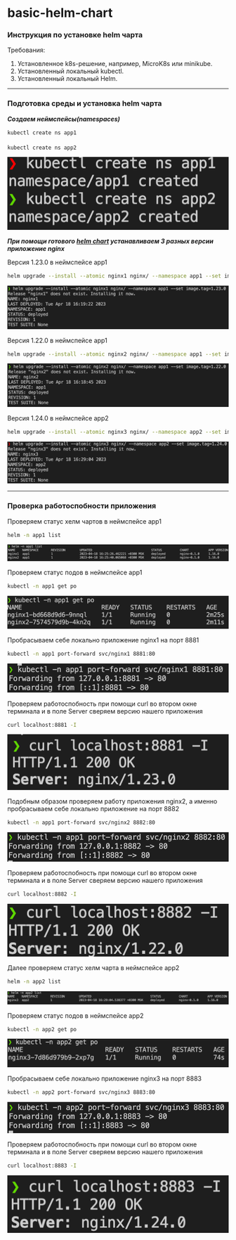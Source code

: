 # basic-helm-chart

### Инструкция по установке helm чарта
Требования:
1. Установленное k8s-решение, например, MicroK8s или minikube.
2. Установленный локальный kubectl.
3. Установленный локальный Helm.
---

### Подготовка среды и установка helm чарта

***Создаем неймспейсы(namespaces)***

```bash
kubectl create ns app1

kubectl create ns app2
```
![Screenshot](images/create-ns.png)


***При помощи готового [helm chart](nginx) устанавливаем 3 разных версии приложение nginx***

Версия 1.23.0 в неймспейсе app1
```bash
helm upgrade --install --atomic nginx1 nginx/ --namespace app1 --set image.tag=1.23.0
```
![Screenshot](images/helm-install-nginx1.png)

Версия 1.22.0 в неймспейсе app1
```bash
helm upgrade --install --atomic nginx2 nginx/ --namespace app1 --set image.tag=1.22.0
```
![Screenshot](images/helm-install-nginx2.png)

Версия 1.24.0 в неймспейсе app2
```bash
helm upgrade --install --atomic nginx3 nginx/ --namespace app2 --set image.tag=1.24.0
```
![Screenshot](images/helm-install-nginx3.png)

---
### Проверка работоспобности приложения
Проверяем статус хелм чартов в неймспейсе app1
```bash
helm -n app1 list
```
![Screenshot](images/helm-list-app1.png)

Проверяем статус подов в неймспейсе app1
```bash
kubectl -n app1 get po
```
![Screenshot](images/pods-list-app1.png)

Пробрасываем себе локально приложение nginx1 на порт 8881
```bash
kubectl -n app1 port-forward svc/nginx1 8881:80
```
![Screenshot](images/port-forward-nginx1.png)

Проверяем работоспобность при помощи curl во втором окне терминала и в поле Server сверяем версию нашего приложения
```bash
curl localhost:8881 -I
```
![Screenshot](images/curl-nginx1.png)

Подобным образом проверяем работу приложения nginx2, а именно пробрасываем себе локально приложение на порт 8882
```bash
kubectl -n app1 port-forward svc/nginx2 8882:80
```
![Screenshot](images/port-forward-nginx2.png)

Проверяем работоспобность при помощи curl во втором окне терминала и в поле Server сверяем версию нашего приложения
```bash
curl localhost:8882 -I
```
![Screenshot](images/curl-nginx2.png)


Далее проверяем статус хелм чарта в неймспейсе app2
```bash
helm -n app2 list
```
![Screenshot](images/helm-list-app2.png)

Проверяем статус подов в неймспейсе app2
```bash
kubectl -n app2 get po
```
![Screenshot](images/pods-list-app2.png)

Пробрасываем себе локально приложение nginx3 на порт 8883
```bash
kubectl -n app2 port-forward svc/nginx3 8883:80
```
![Screenshot](images/port-forward-nginx3.png)

Проверяем работоспобность при помощи curl во втором окне терминала и в поле Server сверяем версию нашего приложения
```bash
curl localhost:8883 -I
```
![Screenshot](images/curl-nginx3.png)
